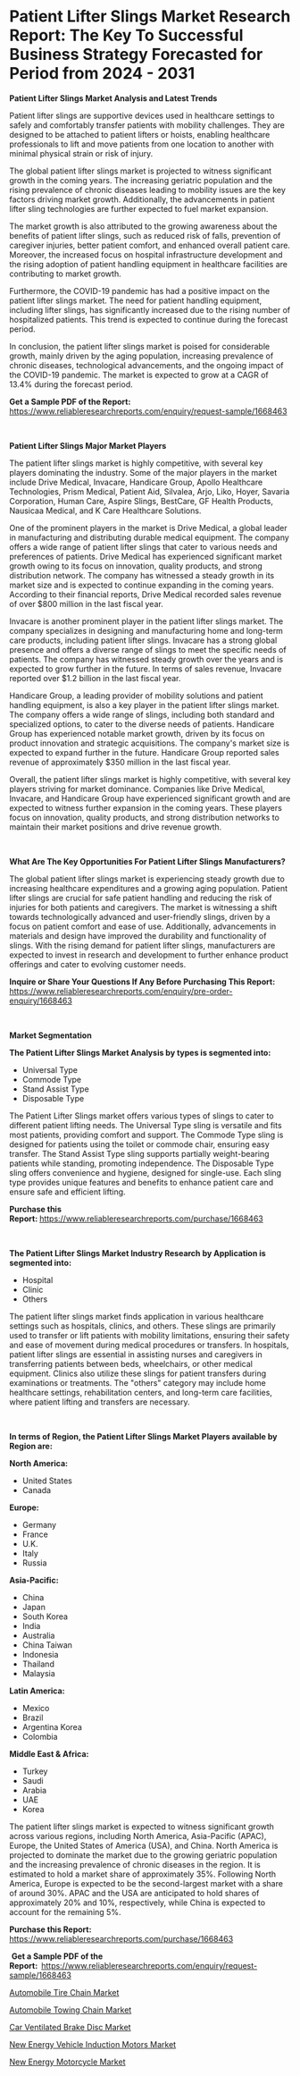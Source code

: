 <p><h1>Patient Lifter Slings Market Research Report: The Key To Successful Business Strategy Forecasted for Period from 2024 - 2031</h1></p><p><strong>Patient Lifter Slings Market Analysis and Latest Trends</strong></p>
<p><p>Patient lifter slings are supportive devices used in healthcare settings to safely and comfortably transfer patients with mobility challenges. They are designed to be attached to patient lifters or hoists, enabling healthcare professionals to lift and move patients from one location to another with minimal physical strain or risk of injury.</p><p>The global patient lifter slings market is projected to witness significant growth in the coming years. The increasing geriatric population and the rising prevalence of chronic diseases leading to mobility issues are the key factors driving market growth. Additionally, the advancements in patient lifter sling technologies are further expected to fuel market expansion.</p><p>The market growth is also attributed to the growing awareness about the benefits of patient lifter slings, such as reduced risk of falls, prevention of caregiver injuries, better patient comfort, and enhanced overall patient care. Moreover, the increased focus on hospital infrastructure development and the rising adoption of patient handling equipment in healthcare facilities are contributing to market growth.</p><p>Furthermore, the COVID-19 pandemic has had a positive impact on the patient lifter slings market. The need for patient handling equipment, including lifter slings, has significantly increased due to the rising number of hospitalized patients. This trend is expected to continue during the forecast period.</p><p>In conclusion, the patient lifter slings market is poised for considerable growth, mainly driven by the aging population, increasing prevalence of chronic diseases, technological advancements, and the ongoing impact of the COVID-19 pandemic. The market is expected to grow at a CAGR of 13.4% during the forecast period.</p></p>
<p><strong>Get a Sample PDF of the Report:&nbsp;</strong> <a href="https://www.reliableresearchreports.com/enquiry/request-sample/1668463">https://www.reliableresearchreports.com/enquiry/request-sample/1668463</a></p>
<p>&nbsp;</p>
<p><strong>Patient Lifter Slings Major Market Players</strong></p>
<p><p>The patient lifter slings market is highly competitive, with several key players dominating the industry. Some of the major players in the market include Drive Medical, Invacare, Handicare Group, Apollo Healthcare Technologies, Prism Medical, Patient Aid, Silvalea, Arjo, Liko, Hoyer, Savaria Corporation, Human Care, Aspire Slings, BestCare, GF Health Products, Nausicaa Medical, and K Care Healthcare Solutions.</p><p>One of the prominent players in the market is Drive Medical, a global leader in manufacturing and distributing durable medical equipment. The company offers a wide range of patient lifter slings that cater to various needs and preferences of patients. Drive Medical has experienced significant market growth owing to its focus on innovation, quality products, and strong distribution network. The company has witnessed a steady growth in its market size and is expected to continue expanding in the coming years. According to their financial reports, Drive Medical recorded sales revenue of over $800 million in the last fiscal year.</p><p>Invacare is another prominent player in the patient lifter slings market. The company specializes in designing and manufacturing home and long-term care products, including patient lifter slings. Invacare has a strong global presence and offers a diverse range of slings to meet the specific needs of patients. The company has witnessed steady growth over the years and is expected to grow further in the future. In terms of sales revenue, Invacare reported over $1.2 billion in the last fiscal year.</p><p>Handicare Group, a leading provider of mobility solutions and patient handling equipment, is also a key player in the patient lifter slings market. The company offers a wide range of slings, including both standard and specialized options, to cater to the diverse needs of patients. Handicare Group has experienced notable market growth, driven by its focus on product innovation and strategic acquisitions. The company's market size is expected to expand further in the future. Handicare Group reported sales revenue of approximately $350 million in the last fiscal year.</p><p>Overall, the patient lifter slings market is highly competitive, with several key players striving for market dominance. Companies like Drive Medical, Invacare, and Handicare Group have experienced significant growth and are expected to witness further expansion in the coming years. These players focus on innovation, quality products, and strong distribution networks to maintain their market positions and drive revenue growth.</p></p>
<p>&nbsp;</p>
<p><strong>What Are The Key Opportunities For Patient Lifter Slings Manufacturers?</strong></p>
<p><p>The global patient lifter slings market is experiencing steady growth due to increasing healthcare expenditures and a growing aging population. Patient lifter slings are crucial for safe patient handling and reducing the risk of injuries for both patients and caregivers. The market is witnessing a shift towards technologically advanced and user-friendly slings, driven by a focus on patient comfort and ease of use. Additionally, advancements in materials and design have improved the durability and functionality of slings. With the rising demand for patient lifter slings, manufacturers are expected to invest in research and development to further enhance product offerings and cater to evolving customer needs.</p></p>
<p><strong>Inquire or Share Your Questions If Any Before Purchasing This Report:</strong> <a href="https://www.reliableresearchreports.com/enquiry/pre-order-enquiry/1668463">https://www.reliableresearchreports.com/enquiry/pre-order-enquiry/1668463</a></p>
<p>&nbsp;</p>
<p><strong>Market Segmentation</strong></p>
<p><strong>The Patient Lifter Slings Market Analysis by types is segmented into:</strong></p>
<p><ul><li>Universal Type</li><li>Commode Type</li><li>Stand Assist Type</li><li>Disposable Type</li></ul></p>
<p><p>The Patient Lifter Slings market offers various types of slings to cater to different patient lifting needs. The Universal Type sling is versatile and fits most patients, providing comfort and support. The Commode Type sling is designed for patients using the toilet or commode chair, ensuring easy transfer. The Stand Assist Type sling supports partially weight-bearing patients while standing, promoting independence. The Disposable Type sling offers convenience and hygiene, designed for single-use. Each sling type provides unique features and benefits to enhance patient care and ensure safe and efficient lifting.</p></p>
<p><strong>Purchase this Report:&nbsp;</strong><a href="https://www.reliableresearchreports.com/purchase/1668463">https://www.reliableresearchreports.com/purchase/1668463</a></p>
<p>&nbsp;</p>
<p><strong>The Patient Lifter Slings Market Industry Research by Application is segmented into:</strong></p>
<p><ul><li>Hospital</li><li>Clinic</li><li>Others</li></ul></p>
<p><p>The patient lifter slings market finds application in various healthcare settings such as hospitals, clinics, and others. These slings are primarily used to transfer or lift patients with mobility limitations, ensuring their safety and ease of movement during medical procedures or transfers. In hospitals, patient lifter slings are essential in assisting nurses and caregivers in transferring patients between beds, wheelchairs, or other medical equipment. Clinics also utilize these slings for patient transfers during examinations or treatments. The "others" category may include home healthcare settings, rehabilitation centers, and long-term care facilities, where patient lifting and transfers are necessary.</p></p>
<p>&nbsp;</p>
<p><strong>In terms of Region, the Patient Lifter Slings Market Players available by Region are:</strong></p>
<p>
    <p> <strong> North America: </strong>
        <ul>
            <li>United States</li>
            <li>Canada</li>
        </ul>
        </p> 
    <p> <strong> Europe: </strong>
        <ul>
            <li>Germany</li>
            <li>France</li>
            <li>U.K.</li>
            <li>Italy</li>
            <li>Russia</li>
        </ul>
        </p> 
    <p> <strong> Asia-Pacific: </strong>
        <ul>
            <li>China</li>
            <li>Japan</li>
            <li>South Korea</li>
            <li>India</li>
            <li>Australia</li>
            <li>China Taiwan</li>
            <li>Indonesia</li>
            <li>Thailand</li>
            <li>Malaysia</li>
        </ul>
        </p> 
    <p> <strong> Latin America: </strong>
        <ul>
            <li>Mexico</li>
            <li>Brazil</li>
            <li>Argentina Korea</li>
            <li>Colombia</li>
        </ul>
        </p> 
    <p> <strong> Middle East & Africa: </strong>
        <ul>
            <li>Turkey</li>
            <li>Saudi</li>
            <li>Arabia</li>
            <li>UAE</li>
            <li>Korea</li>
        </ul>
    </p>
    </p>
<p><p>The patient lifter slings market is expected to witness significant growth across various regions, including North America, Asia-Pacific (APAC), Europe, the United States of America (USA), and China. North America is projected to dominate the market due to the growing geriatric population and the increasing prevalence of chronic diseases in the region. It is estimated to hold a market share of approximately 35%. Following North America, Europe is expected to be the second-largest market with a share of around 30%. APAC and the USA are anticipated to hold shares of approximately 20% and 10%, respectively, while China is expected to account for the remaining 5%.</p></p>
<p><strong>Purchase this Report: </strong><a href="https://www.reliableresearchreports.com/purchase/1668463">https://www.reliableresearchreports.com/purchase/1668463</a></p>
<p>&nbsp;<strong>Get a Sample PDF of the Report:&nbsp;&nbsp;</strong><a href="https://www.reliableresearchreports.com/enquiry/request-sample/1668463">https://www.reliableresearchreports.com/enquiry/request-sample/1668463</a></p>
<p><strong></strong></p>
<p><p><a href="https://medium.com/@loretamusaj85/automobile-tire-chain-market-analysis-its-cagr-market-segmentation-and-global-industry-overview-74b945b4c0f2">Automobile Tire Chain Market</a></p><p><a href="https://medium.com/@loretamusaj85/automobile-towing-chain-market-trends-forecast-and-competitive-analysis-to-2031-fb98e0c35aa1">Automobile Towing Chain Market</a></p><p><a href="https://medium.com/@loretamusaj85/car-ventilated-brake-disc-market-outlook-industry-overview-and-forecast-2024-to-2031-2e211e0cd7e4">Car Ventilated Brake Disc Market</a></p><p><a href="https://medium.com/@loretamusaj85/new-energy-vehicle-induction-motors-market-comprehensive-assessment-by-type-application-and-b83bb3996105">New Energy Vehicle Induction Motors Market</a></p><p><a href="https://medium.com/@loretamusaj85/new-energy-motorcycle-market-analysis-and-sze-forecasted-for-period-from-2024-to-2031-156a59f3da2c">New Energy Motorcycle Market</a></p></p>